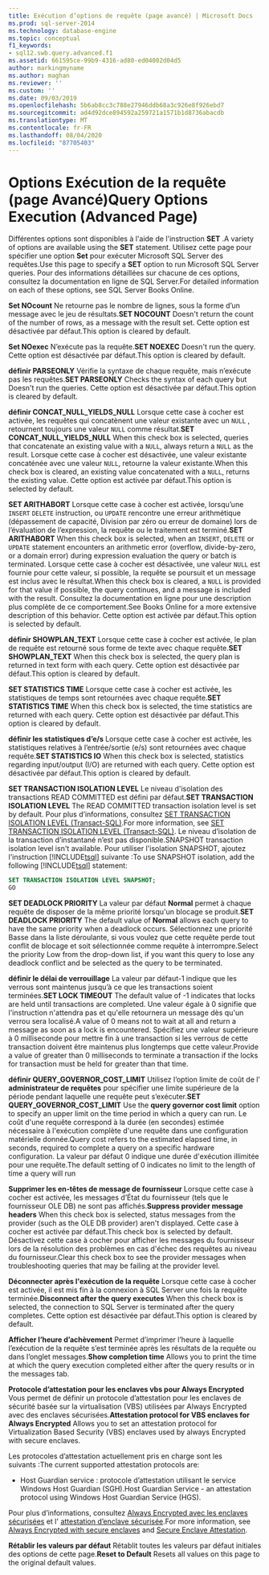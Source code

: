```yaml
---
title: Exécution d’options de requête (page avancé) | Microsoft Docs
ms.prod: sql-server-2014
ms.technology: database-engine
ms.topic: conceptual
f1_keywords:
- sql12.swb.query.advanced.f1
ms.assetid: 661595ce-99b9-4316-ad80-ed04002d04d5
author: markingmyname
ms.author: maghan
ms.reviewer: ''
ms.custom: ''
ms.date: 09/03/2019
ms.openlocfilehash: 5b6ab8cc3c788e27946ddb68a3c926e8f926ebd7
ms.sourcegitcommit: ad4d92dce894592a259721a1571b1d8736abacdb
ms.translationtype: MT
ms.contentlocale: fr-FR
ms.lasthandoff: 08/04/2020
ms.locfileid: "87705403"
---
```

# <a name="query-options-execution-advanced-page"></a><span data-ttu-id="90210-102">Options Exécution de la requête (page Avancé)</span><span class="sxs-lookup"><span data-stu-id="90210-102">Query Options Execution (Advanced Page)</span></span>

  <span data-ttu-id="90210-103">Différentes options sont disponibles à l'aide de l'instruction **SET** .</span><span class="sxs-lookup"><span data-stu-id="90210-103">A variety of options are available using the **SET** statement.</span></span> <span data-ttu-id="90210-104">Utilisez cette page pour spécifier une option **Set** pour exécuter Microsoft SQL Server des requêtes.</span><span class="sxs-lookup"><span data-stu-id="90210-104">Use this page to specify a **SET** option to run Microsoft SQL Server queries.</span></span> <span data-ttu-id="90210-105">Pour des informations détaillées sur chacune de ces options, consultez la documentation en ligne de SQL Server.</span><span class="sxs-lookup"><span data-stu-id="90210-105">For detailed information on each of these options, see SQL Server Books Online.</span></span>
  
<span data-ttu-id="90210-106">**Set NOcount** Ne retourne pas le nombre de lignes, sous la forme d’un message avec le jeu de résultats.</span><span class="sxs-lookup"><span data-stu-id="90210-106">**SET NOCOUNT** Doesn't return the count of the number of rows, as a message with the result set.</span></span> <span data-ttu-id="90210-107">Cette option est désactivée par défaut.</span><span class="sxs-lookup"><span data-stu-id="90210-107">This option is cleared by default.</span></span>

<span data-ttu-id="90210-108">**Set NOexec** N’exécute pas la requête.</span><span class="sxs-lookup"><span data-stu-id="90210-108">**SET NOEXEC** Doesn't run the query.</span></span> <span data-ttu-id="90210-109">Cette option est désactivée par défaut.</span><span class="sxs-lookup"><span data-stu-id="90210-109">This option is cleared by default.</span></span>

<span data-ttu-id="90210-110">**définir PARSEONLY** Vérifie la syntaxe de chaque requête, mais n’exécute pas les requêtes.</span><span class="sxs-lookup"><span data-stu-id="90210-110">**SET PARSEONLY** Checks the syntax of each query but Doesn't run the queries.</span></span> <span data-ttu-id="90210-111">Cette option est désactivée par défaut.</span><span class="sxs-lookup"><span data-stu-id="90210-111">This option is cleared by default.</span></span>  

<span data-ttu-id="90210-112">**définir CONCAT_NULL_YIELDS_NULL** Lorsque cette case à cocher est activée, les requêtes qui concatènent une valeur existante avec un `NULL` , retournent toujours une valeur `NULL` comme résultat.</span><span class="sxs-lookup"><span data-stu-id="90210-112">**SET CONCAT_NULL_YIELDS_NULL** When this check box is selected, queries that concatenate an existing value with a `NULL`, always return a `NULL` as the result.</span></span> <span data-ttu-id="90210-113">Lorsque cette case à cocher est désactivée, une valeur existante concaténée avec une valeur `NULL`, retourne la valeur existante.</span><span class="sxs-lookup"><span data-stu-id="90210-113">When this check box is cleared, an existing value concatenated with a `NULL`, returns the existing value.</span></span> <span data-ttu-id="90210-114">Cette option est activée par défaut.</span><span class="sxs-lookup"><span data-stu-id="90210-114">This option is selected by default.</span></span>

<span data-ttu-id="90210-115">**SET ARITHABORT** Lorsque cette case à cocher est activée, lorsqu’une `INSERT` `DELETE` instruction, ou `UPDATE` rencontre une erreur arithmétique (dépassement de capacité, Division par zéro ou erreur de domaine) lors de l’évaluation de l’expression, la requête ou le traitement est terminé.</span><span class="sxs-lookup"><span data-stu-id="90210-115">**SET ARITHABORT** When this check box is selected, when an `INSERT`, `DELETE` or `UPDATE` statement encounters an arithmetic error (overflow, divide-by-zero, or a domain error) during expression evaluation the query or batch is terminated.</span></span> <span data-ttu-id="90210-116">Lorsque cette case à cocher est désactivée, une valeur `NULL` est fournie pour cette valeur, si possible, la requête se poursuit et un message est inclus avec le résultat.</span><span class="sxs-lookup"><span data-stu-id="90210-116">When this check box is cleared, a `NULL` is provided for that value if possible, the query continues, and a message is included with the result.</span></span> <span data-ttu-id="90210-117">Consultez la documentation en ligne pour une description plus complète de ce comportement.</span><span class="sxs-lookup"><span data-stu-id="90210-117">See Books Online for a more extensive description of this behavior.</span></span> <span data-ttu-id="90210-118">Cette option est activée par défaut.</span><span class="sxs-lookup"><span data-stu-id="90210-118">This option is selected by default.</span></span>
  
<span data-ttu-id="90210-119">**définir SHOWPLAN_TEXT** Lorsque cette case à cocher est activée, le plan de requête est retourné sous forme de texte avec chaque requête.</span><span class="sxs-lookup"><span data-stu-id="90210-119">**SET SHOWPLAN_TEXT** When this check box is selected, the query plan is returned in text form with each query.</span></span> <span data-ttu-id="90210-120">Cette option est désactivée par défaut.</span><span class="sxs-lookup"><span data-stu-id="90210-120">This option is cleared by default.</span></span>
  
<span data-ttu-id="90210-121">**SET STATISTICS TIME** Lorsque cette case à cocher est activée, les statistiques de temps sont retournées avec chaque requête.</span><span class="sxs-lookup"><span data-stu-id="90210-121">**SET STATISTICS TIME** When this check box is selected, the time statistics are returned with each query.</span></span> <span data-ttu-id="90210-122">Cette option est désactivée par défaut.</span><span class="sxs-lookup"><span data-stu-id="90210-122">This option is cleared by default.</span></span>
  
<span data-ttu-id="90210-123">**définir les statistiques d’e/s** Lorsque cette case à cocher est activée, les statistiques relatives à l’entrée/sortie (e/s) sont retournées avec chaque requête.</span><span class="sxs-lookup"><span data-stu-id="90210-123">**SET STATISTICS IO** When this check box is selected, statistics regarding input/output (I/O) are returned with each query.</span></span> <span data-ttu-id="90210-124">Cette option est désactivée par défaut.</span><span class="sxs-lookup"><span data-stu-id="90210-124">This option is cleared by default.</span></span>
  
<span data-ttu-id="90210-125">**SET TRANSACTION ISOLATION LEVEL** Le niveau d'isolation des transactions READ COMMITTED est défini par défaut.</span><span class="sxs-lookup"><span data-stu-id="90210-125">**SET TRANSACTION ISOLATION LEVEL** The READ COMMITTED transaction isolation level is set by default.</span></span> <span data-ttu-id="90210-126">Pour plus d’informations, consultez [SET TRANSACTION ISOLATION LEVEL &#40;Transact-SQL&#41;](/sql/t-sql/statements/set-transaction-isolation-level-transact-sql).</span><span class="sxs-lookup"><span data-stu-id="90210-126">For more information, see [SET TRANSACTION ISOLATION LEVEL &#40;Transact-SQL&#41;](/sql/t-sql/statements/set-transaction-isolation-level-transact-sql).</span></span> <span data-ttu-id="90210-127">Le niveau d’isolation de la transaction d’instantané n’est pas disponible.</span><span class="sxs-lookup"><span data-stu-id="90210-127">SNAPSHOT transaction isolation level isn't available.</span></span> <span data-ttu-id="90210-128">Pour utiliser l'isolation SNAPSHOT, ajoutez l'instruction [!INCLUDE[tsql](../includes/tsql-md.md)] suivante :</span><span class="sxs-lookup"><span data-stu-id="90210-128">To use SNAPSHOT isolation, add the following [!INCLUDE[tsql](../includes/tsql-md.md)] statement:</span></span>
  
  ```sql
  SET TRANSACTION ISOLATION LEVEL SNAPSHOT;
  GO
  ```

<span data-ttu-id="90210-129">**SET DEADLOCK PRIORITY** La valeur par défaut **Normal** permet à chaque requête de disposer de la même priorité lorsqu'un blocage se produit.</span><span class="sxs-lookup"><span data-stu-id="90210-129">**SET DEADLOCK PRIORITY** The default value of **Normal** allows each query to have the same priority when a deadlock occurs.</span></span> <span data-ttu-id="90210-130">Sélectionnez une priorité Basse dans la liste déroulante, si vous voulez que cette requête perde tout conflit de blocage et soit sélectionnée comme requête à interrompre.</span><span class="sxs-lookup"><span data-stu-id="90210-130">Select the priority Low from the drop-down list, if you want this query to lose any deadlock conflict and be selected as the query to be terminated.</span></span>

<span data-ttu-id="90210-131">**définir le délai de verrouillage** La valeur par défaut-1 indique que les verrous sont maintenus jusqu’à ce que les transactions soient terminées.</span><span class="sxs-lookup"><span data-stu-id="90210-131">**SET LOCK TIMEOUT** The default value of -1 indicates that locks are held until transactions are completed.</span></span> <span data-ttu-id="90210-132">Une valeur égale à 0 signifie que l'instruction n'attendra pas et qu'elle retournera un message dès qu'un verrou sera localisé.</span><span class="sxs-lookup"><span data-stu-id="90210-132">A value of 0 means not to wait at all and return a message as soon as a lock is encountered.</span></span> <span data-ttu-id="90210-133">Spécifiez une valeur supérieure à 0 milliseconde pour mettre fin à une transaction si les verrous de cette transaction doivent être maintenus plus longtemps que cette valeur.</span><span class="sxs-lookup"><span data-stu-id="90210-133">Provide a value of greater than 0 milliseconds to terminate a transaction if the locks for transaction must be held for greater than that time.</span></span>

<span data-ttu-id="90210-134">**définir QUERY_GOVERNOR_COST_LIMIT** Utilisez l’option limite de coût de l' **administrateur de requêtes** pour spécifier une limite supérieure de la période pendant laquelle une requête peut s’exécuter.</span><span class="sxs-lookup"><span data-stu-id="90210-134">**SET QUERY_GOVERNOR_COST_LIMIT** Use the **query governor cost limit** option to specify an upper limit on the time period in which a query can run.</span></span> <span data-ttu-id="90210-135">Le coût d'une requête correspond à la durée (en secondes) estimée nécessaire à l'exécution complète d'une requête dans une configuration matérielle donnée.</span><span class="sxs-lookup"><span data-stu-id="90210-135">Query cost refers to the estimated elapsed time, in seconds, required to complete a query on a specific hardware configuration.</span></span> <span data-ttu-id="90210-136">La valeur par défaut 0 indique une durée d'exécution illimitée pour une requête.</span><span class="sxs-lookup"><span data-stu-id="90210-136">The default setting of 0 indicates no limit to the length of time a query will run</span></span>

<span data-ttu-id="90210-137">**Supprimer les en-têtes de message de fournisseur** Lorsque cette case à cocher est activée, les messages d’État du fournisseur (tels que le fournisseur OLE DB) ne sont pas affichés.</span><span class="sxs-lookup"><span data-stu-id="90210-137">**Suppress provider message headers** When this check box is selected, status messages from the provider (such as the OLE DB provider) aren't displayed.</span></span> <span data-ttu-id="90210-138">Cette case à cocher est activée par défaut.</span><span class="sxs-lookup"><span data-stu-id="90210-138">This check box is selected by default.</span></span> <span data-ttu-id="90210-139">Désactivez cette case à cocher pour afficher les messages du fournisseur lors de la résolution des problèmes en cas d'échec des requêtes au niveau du fournisseur.</span><span class="sxs-lookup"><span data-stu-id="90210-139">Clear this check box to see the provider messages when troubleshooting queries that may be failing at the provider level.</span></span>

<span data-ttu-id="90210-140">**Déconnecter après l'exécution de la requête** Lorsque cette case à cocher est activée, il est mis fin à la connexion à SQL Server une fois la requête terminée.</span><span class="sxs-lookup"><span data-stu-id="90210-140">**Disconnect after the query executes** When this check box is selected, the connection to SQL Server is terminated after the query completes.</span></span> <span data-ttu-id="90210-141">Cette option est désactivée par défaut.</span><span class="sxs-lookup"><span data-stu-id="90210-141">This option is cleared by default.</span></span>

<span data-ttu-id="90210-142">**Afficher l’heure d’achèvement** Permet d’imprimer l’heure à laquelle l’exécution de la requête s’est terminée après les résultats de la requête ou dans l’onglet messages.</span><span class="sxs-lookup"><span data-stu-id="90210-142">**Show completion time** Allows you to print the time at which the query execution completed either after the query results or in the messages tab.</span></span>

<span data-ttu-id="90210-143">**Protocole d’attestation pour les enclaves vbs pour Always Encrypted** Vous permet de définir un protocole d’attestation pour les enclaves de sécurité basée sur la virtualisation (VBS) utilisées par Always Encrypted avec des enclaves sécurisées.</span><span class="sxs-lookup"><span data-stu-id="90210-143">**Attestation protocol for VBS enclaves for Always Encrypted** Allows you to set an attestation protocol for Virtualization Based Security (VBS) enclaves used by always Encrypted with secure enclaves.</span></span>

<span data-ttu-id="90210-144">Les protocoles d’attestation actuellement pris en charge sont les suivants :</span><span class="sxs-lookup"><span data-stu-id="90210-144">The current supported attestation protocols are:</span></span>

* <span data-ttu-id="90210-145">Host Guardian service : protocole d’attestation utilisant le service Windows Host Guardian (SGH).</span><span class="sxs-lookup"><span data-stu-id="90210-145">Host Guardian Service - an attestation protocol using Windows Host Guardian Service (HGS).</span></span>

<span data-ttu-id="90210-146">Pour plus d’informations, consultez [Always Encrypted avec les enclaves sécurisées](https://docs.microsoft.com/sql/relational-databases/security/encryption/always-encrypted-enclaves?view=sqlallproducts-allversions) et l' [attestation d’enclave sécurisée](https://docs.microsoft.com/sql/relational-databases/security/encryption/always-encrypted-enclaves?view=sqlallproducts-allversions#secure-enclave-attestation).</span><span class="sxs-lookup"><span data-stu-id="90210-146">For more information, see [Always Encrypted with secure enclaves](https://docs.microsoft.com/sql/relational-databases/security/encryption/always-encrypted-enclaves?view=sqlallproducts-allversions) and [Secure Enclave Attestation](https://docs.microsoft.com/sql/relational-databases/security/encryption/always-encrypted-enclaves?view=sqlallproducts-allversions#secure-enclave-attestation).</span></span>

<span data-ttu-id="90210-147">**Rétablir les valeurs par défaut** Rétablit toutes les valeurs par défaut initiales des options de cette page.</span><span class="sxs-lookup"><span data-stu-id="90210-147">**Reset to Default** Resets all values on this page to the original default values.</span></span>
